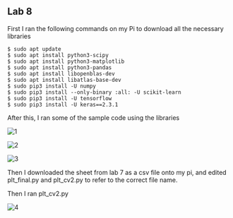 ## Lab 8


First I ran the following commands on my Pi to download all the necessary libraries

```
$ sudo apt update
$ sudo apt install python3-scipy
$ sudo apt install python3-matplotlib
$ sudo apt install python3-pandas
$ sudo apt install libopenblas-dev
$ sudo apt install libatlas-base-dev
$ sudo pip3 install -U numpy
$ sudo pip3 install --only-binary :all: -U scikit-learn
$ sudo pip3 install -U tensorflow
$ sudo pip3 install -U keras==2.3.1
```

After this, I ran some of the sample code using the libraries

![1](https://github.com/jgoceljak/CPE-322-A/blob/e973da52d6a0c140209f8b0b85834eb1e8041417/Lab8/IMG_2730.JPG)

![2](https://github.com/jgoceljak/CPE-322-A/blob/17cd5b0dc92315a69b6abbdddb757a4d5c4f0dbd/Lab8/IMG_2731.JPG)

![3](https://github.com/jgoceljak/CPE-322-A/blob/9533282cbea9a7a303d67b44ba4548c56ca3af9a/Lab8/IMG_2732.JPG)

Then I downloaded the sheet from lab 7 as a csv file onto my pi, and edited plt_final.py and plt_cv2.py to refer to the correct file name.

Then I ran plt_cv2.py

![4]()
